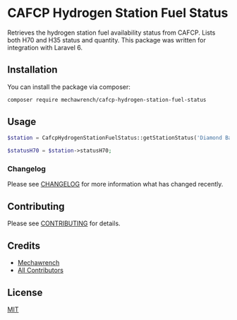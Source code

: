 # CAFCP Hydrogen Station Fuel Status

Retrieves the hydrogen station fuel availability status from CAFCP.  Lists both H70 and H35 status and quantity.  This package was written for integration with Laravel 6.

## Installation

You can install the package via composer:

```bash
composer require mechawrench/cafcp-hydrogen-station-fuel-status
```

## Usage

``` php
$station = CafcpHydrogenStationFuelStatus::getStationStatus('Diamond Bar');

$statusH70 = $station->statusH70;
```

### Changelog

Please see [CHANGELOG](CHANGELOG.md) for more information what has changed recently.

## Contributing

Please see [CONTRIBUTING](CONTRIBUTING.md) for details.

## Credits

- [Mechawrench](https://github.com/mechawrench)
- [All Contributors](../../contributors)

## License
[MIT](https://github.com/mechawrench/cafcp-hydrogen-station-fuel-statuss/blob/master/LICENSE.md)
